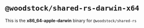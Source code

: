 # `@woodstock/shared-rs-darwin-x64`

This is the **x86_64-apple-darwin** binary for `@woodstock/shared-rs`
